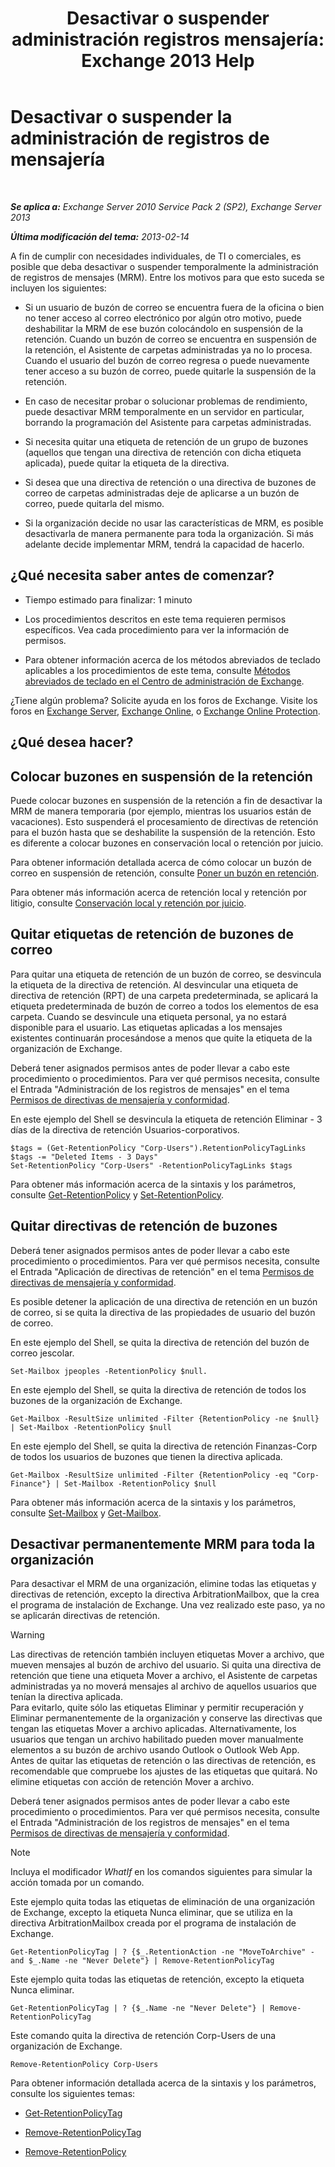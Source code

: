 ﻿---
title: 'Desactivar o suspender administración registros mensajería: Exchange 2013 Help'
TOCTitle: Desactivar o suspender la administración de registros de mensajería
ms:assetid: 631191aa-3bba-4ebf-a727-c48ed2ebe176
ms:mtpsurl: https://technet.microsoft.com/es-es/library/Aa998580(v=EXCHG.150)
ms:contentKeyID: 52062028
ms.date: 05/22/2018
mtps_version: v=EXCHG.150
ms.translationtype: MT
---

# Desactivar o suspender la administración de registros de mensajería

 

_**Se aplica a:** Exchange Server 2010 Service Pack 2 (SP2), Exchange Server 2013_

_**Última modificación del tema:** 2013-02-14_

A fin de cumplir con necesidades individuales, de TI o comerciales, es posible que deba desactivar o suspender temporalmente la administración de registros de mensajes (MRM). Entre los motivos para que esto suceda se incluyen los siguientes:

  - Si un usuario de buzón de correo se encuentra fuera de la oficina o bien no tener acceso al correo electrónico por algún otro motivo, puede deshabilitar la MRM de ese buzón colocándolo en suspensión de la retención. Cuando un buzón de correo se encuentra en suspensión de la retención, el Asistente de carpetas administradas ya no lo procesa. Cuando el usuario del buzón de correo regresa o puede nuevamente tener acceso a su buzón de correo, puede quitarle la suspensión de la retención.

  - En caso de necesitar probar o solucionar problemas de rendimiento, puede desactivar MRM temporalmente en un servidor en particular, borrando la programación del Asistente para carpetas administradas.

  - Si necesita quitar una etiqueta de retención de un grupo de buzones (aquellos que tengan una directiva de retención con dicha etiqueta aplicada), puede quitar la etiqueta de la directiva.

  - Si desea que una directiva de retención o una directiva de buzones de correo de carpetas administradas deje de aplicarse a un buzón de correo, puede quitarla del mismo.

  - Si la organización decide no usar las características de MRM, es posible desactivarla de manera permanente para toda la organización. Si más adelante decide implementar MRM, tendrá la capacidad de hacerlo.

## ¿Qué necesita saber antes de comenzar?

  - Tiempo estimado para finalizar: 1 minuto

  - Los procedimientos descritos en este tema requieren permisos específicos. Vea cada procedimiento para ver la información de permisos.

  - Para obtener información acerca de los métodos abreviados de teclado aplicables a los procedimientos de este tema, consulte [Métodos abreviados de teclado en el Centro de administración de Exchange](keyboard-shortcuts-in-the-exchange-admin-center-exchange-online-protection-help.md).

¿Tiene algún problema? Solicite ayuda en los foros de Exchange. Visite los foros en [Exchange Server](https://go.microsoft.com/fwlink/p/?linkid=60612), [Exchange Online](https://go.microsoft.com/fwlink/p/?linkid=267542), o [Exchange Online Protection](https://go.microsoft.com/fwlink/p/?linkid=285351).

## ¿Qué desea hacer?

## Colocar buzones en suspensión de la retención

Puede colocar buzones en suspensión de la retención a fin de desactivar la MRM de manera temporaria (por ejemplo, mientras los usuarios están de vacaciones). Esto suspenderá el procesamiento de directivas de retención para el buzón hasta que se deshabilite la suspensión de la retención. Esto es diferente a colocar buzones en conservación local o retención por juicio.

Para obtener información detallada acerca de cómo colocar un buzón de correo en suspensión de retención, consulte [Poner un buzón en retención](https://docs.microsoft.com/es-es/exchange/security-and-compliance/messaging-records-management/mailbox-retention-hold).

Para obtener más información acerca de retención local y retención por litigio, consulte [Conservación local y retención por juicio](https://docs.microsoft.com/es-es/exchange/security-and-compliance/in-place-and-litigation-holds).

## Quitar etiquetas de retención de buzones de correo

Para quitar una etiqueta de retención de un buzón de correo, se desvincula la etiqueta de la directiva de retención. Al desvincular una etiqueta de directiva de retención (RPT) de una carpeta predeterminada, se aplicará la etiqueta predeterminada de buzón de correo a todos los elementos de esa carpeta. Cuando se desvincule una etiqueta personal, ya no estará disponible para el usuario. Las etiquetas aplicadas a los mensajes existentes continuarán procesándose a menos que quite la etiqueta de la organización de Exchange.

Deberá tener asignados permisos antes de poder llevar a cabo este procedimiento o procedimientos. Para ver qué permisos necesita, consulte el Entrada "Administración de los registros de mensajes" en el tema [Permisos de directivas de mensajería y conformidad](messaging-policy-and-compliance-permissions-exchange-2013-help.md).

En este ejemplo del Shell se desvincula la etiqueta de retención Eliminar - 3 días de la directiva de retención Usuarios-corporativos.

    $tags = (Get-RetentionPolicy "Corp-Users").RetentionPolicyTagLinks
    $tags -= "Deleted Items - 3 Days"
    Set-RetentionPolicy "Corp-Users" -RetentionPolicyTagLinks $tags

Para obtener más información acerca de la sintaxis y los parámetros, consulte [Get-RetentionPolicy](https://technet.microsoft.com/es-es/library/dd298086\(v=exchg.150\)) y [Set-RetentionPolicy](https://technet.microsoft.com/es-es/library/dd335196\(v=exchg.150\)).

## Quitar directivas de retención de buzones

Deberá tener asignados permisos antes de poder llevar a cabo este procedimiento o procedimientos. Para ver qué permisos necesita, consulte el Entrada "Aplicación de directivas de retención" en el tema [Permisos de directivas de mensajería y conformidad](messaging-policy-and-compliance-permissions-exchange-2013-help.md).

Es posible detener la aplicación de una directiva de retención en un buzón de correo, si se quita la directiva de las propiedades de usuario del buzón de correo.

En este ejemplo del Shell, se quita la directiva de retención del buzón de correo jescolar.

    Set-Mailbox jpeoples -RetentionPolicy $null.

En este ejemplo del Shell, se quita la directiva de retención de todos los buzones de la organización de Exchange.

    Get-Mailbox -ResultSize unlimited -Filter {RetentionPolicy -ne $null} | Set-Mailbox -RetentionPolicy $null

En este ejemplo del Shell, se quita la directiva de retención Finanzas-Corp de todos los usuarios de buzones que tienen la directiva aplicada.

    Get-Mailbox -ResultSize unlimited -Filter {RetentionPolicy -eq "Corp-Finance"} | Set-Mailbox -RetentionPolicy $null

Para obtener más información acerca de la sintaxis y los parámetros, consulte [Set-Mailbox](https://technet.microsoft.com/es-es/library/bb123981\(v=exchg.150\)) y [Get-Mailbox](https://technet.microsoft.com/es-es/library/bb123685\(v=exchg.150\)).

## Desactivar permanentemente MRM para toda la organización

Para desactivar el MRM de una organización, elimine todas las etiquetas y directivas de retención, excepto la directiva ArbitrationMailbox, que la crea el programa de instalación de Exchange. Una vez realizado este paso, ya no se aplicarán directivas de retención.


> [!WARNING]
> Las directivas de retención también incluyen etiquetas Mover a archivo, que mueven mensajes al buzón de archivo del usuario. Si quita una directiva de retención que tiene una etiqueta Mover a archivo, el Asistente de carpetas administradas ya no moverá mensajes al archivo de aquellos usuarios que tenían la directiva aplicada.<BR>Para evitarlo, quite sólo las etiquetas Eliminar y permitir recuperación y Eliminar permanentemente de la organización y conserve las directivas que tengan las etiquetas Mover a archivo aplicadas. Alternativamente, los usuarios que tengan un archivo habilitado pueden mover manualmente elementos a su buzón de archivo usando Outlook o Outlook Web App.<BR>Antes de quitar las etiquetas de retención o las directivas de retención, es recomendable que compruebe los ajustes de las etiquetas que quitará. No elimine etiquetas con acción de retención Mover a archivo.



Deberá tener asignados permisos antes de poder llevar a cabo este procedimiento o procedimientos. Para ver qué permisos necesita, consulte el Entrada "Administración de los registros de mensajes" en el tema [Permisos de directivas de mensajería y conformidad](messaging-policy-and-compliance-permissions-exchange-2013-help.md).


> [!NOTE]
> Incluya el modificador <EM>WhatIf</EM> en los comandos siguientes para simular la acción tomada por un comando.



Este ejemplo quita todas las etiquetas de eliminación de una organización de Exchange, excepto la etiqueta Nunca eliminar, que se utiliza en la directiva ArbitrationMailbox creada por el programa de instalación de Exchange.

    Get-RetentionPolicyTag | ? {$_.RetentionAction -ne "MoveToArchive" -and $_.Name -ne "Never Delete"} | Remove-RetentionPolicyTag

Este ejemplo quita todas las etiquetas de retención, excepto la etiqueta Nunca eliminar.

    Get-RetentionPolicyTag | ? {$_.Name -ne "Never Delete"} | Remove-RetentionPolicyTag

Este comando quita la directiva de retención Corp-Users de una organización de Exchange.

    Remove-RetentionPolicy Corp-Users

Para obtener información detallada acerca de la sintaxis y los parámetros, consulte los siguientes temas:

  - [Get-RetentionPolicyTag](https://technet.microsoft.com/es-es/library/dd298009\(v=exchg.150\))

  - [Remove-RetentionPolicyTag](https://technet.microsoft.com/es-es/library/dd335092\(v=exchg.150\))

  - [Remove-RetentionPolicy](https://technet.microsoft.com/es-es/library/dd297962\(v=exchg.150\))


